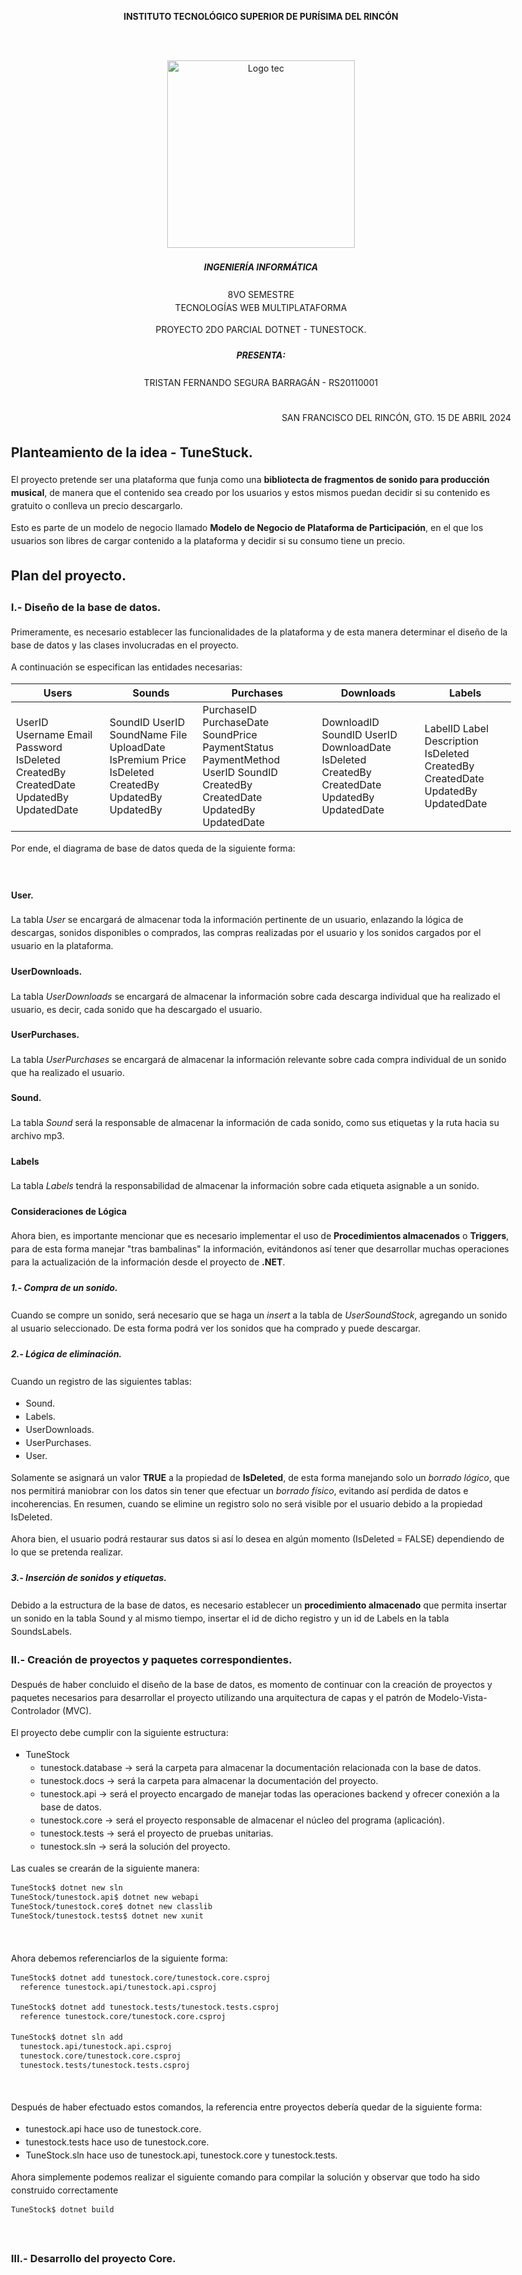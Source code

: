 <!---
  <p align="center">
    <img src="" alt="" style="border-radius: 10px; box-shadow: 0 4px 8px rgba(0, 0, 0, 0.1);">
  </p>
-->

<style>
  body {
    max-width: 800px;
    margin: 0 auto;
    line-height: 1.5;
  }

  @page {
    size: A4;
    margin: 1cm;
  }

  .no-break {
    page-break-inside: avoid;
  }

  img {
    margin: 10px;
  }
</style>

<center>

#### INSTITUTO TECNOLÓGICO SUPERIOR DE PURÍSIMA DEL RINCÓN
<br>
<br>

<div style="text-align: center;">
  <img src="LogoTec.png" alt="Logo tec" width="300" heigh="300" style="display: inline-block; margin: 0 auto;">
</div>


##### INGENIERÍA INFORMÁTICA

8VO SEMESTRE
<br>
TECNOLOGÍAS WEB MULTIPLATAFORMA

PROYECTO 2DO PARCIAL DOTNET - TUNESTOCK.
<br>
##### PRESENTA:
TRISTAN FERNANDO SEGURA BARRAGÁN - RS20110001
<br>
<br>
<p style="text-align: right;">SAN FRANCISCO DEL RINCÓN, GTO. 15 DE ABRIL 2024</p>


</center>

<div style="page-break-after: always;"></div>


## Planteamiento de la idea - TuneStuck.

El proyecto pretende ser una plataforma que funja como una **bibliotecta de fragmentos de sonido para producción musical**, de manera que el contenido sea creado por los usuarios y estos mismos puedan decidir si su contenido es gratuito o conlleva un precio descargarlo.

Esto es parte de un modelo de negocio llamado **Modelo de Negocio de Plataforma de Participación**, en el que los usuarios son libres de cargar contenido a la plataforma y decidir si su consumo tiene un precio.

## Plan del proyecto.

### I.- Diseño de la base de datos.

Primeramente, es necesario establecer las funcionalidades de la plataforma y de esta manera determinar el diseño de la base de datos y las clases involucradas en el proyecto.

A continuación se especifican las entidades necesarias:



| Users           | Sounds            | Purchases           | Downloads         | Labels            |
|-----------------|-------------------|---------------------|-------------------|-------------------|
| UserID Username Email Password IsDeleted CreatedBy CreatedDate UpdatedBy UpdatedDate | SoundID UserID    SoundName File      UploadDate IsPremium Price     IsDeleted CreatedBy UpdatedBy UpdatedBy | PurchaseID PurchaseDate SoundPrice   PaymentStatus PaymentMethod UserID       SoundID      CreatedBy    CreatedDate  UpdatedBy    UpdatedDate  | DownloadID  SoundID     UserID      DownloadDate IsDeleted   CreatedBy   CreatedDate UpdatedBy   UpdatedDate | LabelID     Label       Description IsDeleted   CreatedBy   CreatedDate UpdatedBy   UpdatedDate |

Por ende, el diagrama de base de datos queda de la siguiente forma:

<p align="center">
    <img src="TuneStockDatabase.png" alt="" style="border-radius: 10px; box-shadow: 0 4px 8px rgba(0, 0, 0, 0.1);">
</p>

#### User.

La tabla *User* se encargará de almacenar toda la información pertinente de un usuario, enlazando la lógica de descargas, sonidos disponibles o comprados, las compras realizadas por el usuario y los sonidos cargados por el usuario en la plataforma.
<br>

#### UserDownloads.

La tabla *UserDownloads* se encargará de almacenar la información sobre cada descarga individual que ha realizado el usuario, es decir, cada sonido que ha descargado el usuario.
<br>

#### UserPurchases.

La tabla *UserPurchases* se encargará de almacenar la información relevante sobre cada compra individual de un sonido que ha realizado el usuario.
<br>

#### Sound.

La tabla *Sound* será la responsable de almacenar la información de cada sonido, como sus etiquetas y la ruta hacia su archivo mp3.
<br>

#### Labels

La tabla *Labels* tendrá la responsabilidad de almacenar la información sobre cada etiqueta asignable a un sonido.
<br>

#### Consideraciones de Lógica

Ahora bien, es importante mencionar que es necesario implementar el uso de **Procedimientos almacenados** o **Triggers**, para de esta forma manejar "tras bambalinas" la información, evitándonos así tener que desarrollar muchas operaciones para la actualización de la información desde el proyecto de **.NET**.
<br>

##### 1.- Compra de un sonido.

Cuando se compre un sonido, será necesario que se haga un *insert* a la tabla de *UserSoundStock*, agregando un sonido al usuario seleccionado. De esta forma podrá ver los sonidos que ha comprado y puede descargar.
<br>

##### 2.- Lógica de eliminación.

Cuando un registro de las siguientes tablas:

- Sound.
- Labels.
- UserDownloads.
- UserPurchases.
- User.

Solamente se asignará un valor **TRUE** a la propiedad de **IsDeleted**, de esta forma manejando solo un *borrado lógico*, que nos permitirá maniobrar con los datos sin tener que efectuar un *borrado físico*, evitando así perdida de datos e incoherencias. En resumen, cuando se elimine un registro solo no será visible por el usuario debido a  la propiedad IsDeleted.

Ahora bien, el usuario podrá restaurar sus datos si así lo desea en algún momento (IsDeleted = FALSE) dependiendo de lo que se pretenda realizar.

##### 3.- Inserción de sonidos y etiquetas.

Debido a la estructura de la base de datos, es necesario establecer un **procedimiento almacenado** que permita insertar un sonido en la tabla Sound y al mismo tiempo, insertar el id de dicho registro y un id de Labels en la tabla SoundsLabels.

### II.- Creación de proyectos y paquetes correspondientes.

Después de haber concluido el diseño de la base de datos, es momento de continuar con la creación de proyectos y paquetes necesarios para desarrollar el proyecto utilizando una arquitectura de capas y el patrón de Modelo-Vista-Controlador (MVC).

El proyecto debe cumplir con la siguiente estructura:

- TuneStock
  - tunestock.database → será la carpeta para almacenar la documentación relacionada con la base de datos.
  - tunestock.docs → será la carpeta para almacenar la documentación del proyecto.
  - tunestock.api → será el proyecto encargado de manejar todas las operaciones backend y ofrecer conexión a la base de datos.
  - tunestock.core → será el proyecto responsable de almacenar el núcleo del programa (aplicación).
  - tunestock.tests → será el proyecto de pruebas unitarias.
  - tunestock.sln → será la solución del proyecto.

Las cuales se crearán de la siguiente manera:

```bash
TuneStock$ dotnet new sln
TuneStock/tunestock.api$ dotnet new webapi
TuneStock/tunestock.core$ dotnet new classlib
TuneStock/tunestock.tests$ dotnet new xunit
```
<br>

Ahora debemos referenciarlos de la siguiente forma:

```bash
TuneStock$ dotnet add tunestock.core/tunestock.core.csproj 
  reference tunestock.api/tunestock.api.csproj 

TuneStock$ dotnet add tunestock.tests/tunestock.tests.csproj 
  reference tunestock.core/tunestock.core.csproj 

TuneStock$ dotnet sln add 
  tunestock.api/tunestock.api.csproj 
  tunestock.core/tunestock.core.csproj 
  tunestock.tests/tunestock.tests.csproj
```
<br>

Después de haber efectuado estos comandos, la referencia entre proyectos debería quedar de la siguiente forma:

- tunestock.api hace uso de tunestock.core.
- tunestock.tests hace uso de tunestock.core.
- TuneStock.sln hace uso de tunestock.api, tunestock.core y tunestock.tests.

Ahora simplemente podemos realizar el siguiente comando para compilar la solución y observar que todo ha sido construido correctamente

```bash
TuneStock$ dotnet build
```
<br>

### III.- Desarrollo del proyecto Core.


